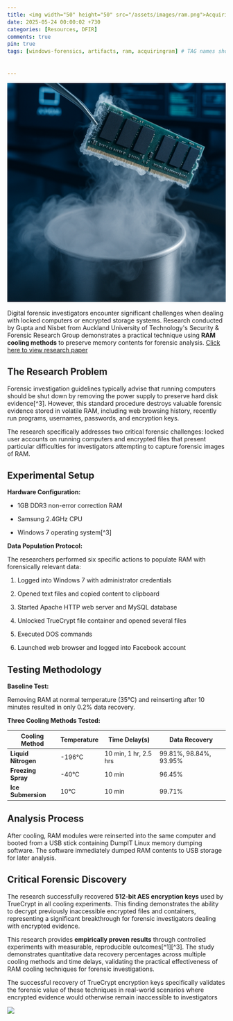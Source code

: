```yaml
---
title: <img width="50" height="50" src="/assets/images/ram.png">Acquiring RAM Through Cooling Methods
date: 2025-05-24 00:00:02 +730
categories: [Resources, DFIR]
comments: true
pin: true
tags: [windows-forensics, artifacts, ram, acquiringram] # TAG names should always be lowercase


---
```

 
![](/assets/images/ram.png)

  

Digital forensic investigators encounter significant challenges when dealing with locked computers or encrypted storage systems. Research conducted by Gupta and Nisbet from Auckland University of Technology's Security \& Forensic Research Group demonstrates a practical technique using **RAM cooling methods** to preserve memory contents for forensic analysis.
[Click here to view research paper](https://ro.ecu.edu.au/cgi/viewcontent.cgi?article=1162&context=adf)
  

## **The Research Problem**

  

Forensic investigation guidelines typically advise that running computers should be shut down by removing the power supply to preserve hard disk evidence[^3]. However, this standard procedure destroys valuable forensic evidence stored in volatile RAM, including web browsing history, recently run programs, usernames, passwords, and encryption keys.

  

The research specifically addresses two critical forensic challenges: locked user accounts on running computers and encrypted files that present particular difficulties for investigators attempting to capture forensic images of RAM.

  

## **Experimental Setup**

  

**Hardware Configuration:**

  

- 1GB DDR3 non-error correction RAM

- Samsung 2.4GHz CPU

- Windows 7 operating system[^3]

  

**Data Population Protocol:**

The researchers performed six specific actions to populate RAM with forensically relevant data:

  

1. Logged into Windows 7 with administrator credentials

2. Opened text files and copied content to clipboard

3. Started Apache HTTP web server and MySQL database

4. Unlocked TrueCrypt file container and opened several files

5. Executed DOS commands

6. Launched web browser and logged into Facebook account

  

## **Testing Methodology**

  

**Baseline Test:**

Removing RAM at normal temperature (35°C) and reinserting after 10 minutes resulted in only 0.2% data recovery.

  

**Three Cooling Methods Tested:**

| **Cooling Method**     | **Temperature** | **Time Delay(s)**               | **Data Recovery** |
|------------------------|-----------------|----------------------------------|--------------------|
| **Liquid Nitrogen**    | -196°C          | 10 min, 1 hr, 2.5 hrs            | 99.81%, 98.84%, 93.95% |
| **Freezing Spray**     | -40°C           | 10 min                           | 96.45%             |
| **Ice Submersion**     | 10°C            | 10 min                           | 99.71%             |
  
 
  

## **Analysis Process**

  

After cooling, RAM modules were reinserted into the same computer and booted from a USB stick containing DumpIT Linux memory dumping software. The software immediately dumped RAM contents to USB storage for later analysis.

  

## **Critical Forensic Discovery**


The research successfully recovered **512-bit AES encryption keys** used by TrueCrypt in all cooling experiments. This finding demonstrates the ability to decrypt previously inaccessible encrypted files and containers, representing a significant breakthrough for forensic investigators dealing with encrypted evidence.


This research provides **empirically proven results** through controlled experiments with measurable, reproducible outcomes[^1][^3]. The study demonstrates quantitative data recovery percentages across multiple cooling methods and time delays, validating the practical effectiveness of RAM cooling techniques for forensic investigations.

  

The successful recovery of TrueCrypt encryption keys specifically validates the forensic value of these techniques in real-world scenarios where encrypted evidence would otherwise remain inaccessible to investigators

  ![](https://media.giphy.com/media/DAtJCG1t3im1G/giphy.gif)
